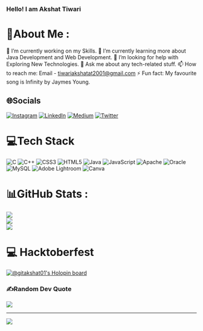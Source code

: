 ### Hello! I am Akshat Tiwari
# 💫About Me :
🔭 I’m currently working on my Skills.
🌱 I’m currently learning more about Java Development and Web Development.
🤔 I’m looking for help with Exploring New Technologies.
💬 Ask me about any tech-related stuff.
📫 How to reach me: Email - tiwariakshatat2001@gmail.com
⚡ Fun fact: My favourite song is Infinity by Jaymes Young.

## 🌐Socials
[![Instagram](https://img.shields.io/badge/Instagram-%23E4405F.svg?logo=Instagram&logoColor=white)](https://instagram.com/akshat.tiwari.7) [![LinkedIn](https://img.shields.io/badge/LinkedIn-%230077B5.svg?logo=linkedin&logoColor=white)](https://linkedin.com/in/www.linkedin.com/in/akshat-tiwari-18a5a2192) [![Medium](https://img.shields.io/badge/Medium-12100E?logo=medium&logoColor=white)](https://medium.com/@akshattiwari0901) [![Twitter](https://img.shields.io/badge/Twitter-%231DA1F2.svg?logo=Twitter&logoColor=white)](https://twitter.com/AkshatT42615638) 

# 💻Tech Stack
![C](https://img.shields.io/badge/c-%2300599C.svg?style=for-the-badge&logo=c&logoColor=white) ![C++](https://img.shields.io/badge/c++-%2300599C.svg?style=for-the-badge&logo=c%2B%2B&logoColor=white) ![CSS3](https://img.shields.io/badge/css3-%231572B6.svg?style=for-the-badge&logo=css3&logoColor=white) ![HTML5](https://img.shields.io/badge/html5-%23E34F26.svg?style=for-the-badge&logo=html5&logoColor=white) ![Java](https://img.shields.io/badge/java-%23ED8B00.svg?style=for-the-badge&logo=java&logoColor=white) ![JavaScript](https://img.shields.io/badge/javascript-%23323330.svg?style=for-the-badge&logo=javascript&logoColor=%23F7DF1E) ![Apache](https://img.shields.io/badge/apache-%23D42029.svg?style=for-the-badge&logo=apache&logoColor=white) ![Oracle](https://img.shields.io/badge/Oracle-F80000?style=for-the-badge&logo=oracle&logoColor=white) ![MySQL](https://img.shields.io/badge/mysql-%2300f.svg?style=for-the-badge&logo=mysql&logoColor=white) ![Adobe Lightroom](https://img.shields.io/badge/Adobe%20Lightroom-31A8FF.svg?style=for-the-badge&logo=Adobe%20Lightroom&logoColor=white) ![Canva](https://img.shields.io/badge/Canva-%2300C4CC.svg?style=for-the-badge&logo=Canva&logoColor=white)
# 📊GitHub Stats :
![](https://github-readme-stats.vercel.app/api?username=Git-Akshat01&theme=radical&hide_border=true&include_all_commits=false&count_private=false)<br/>
![](https://github-readme-streak-stats.herokuapp.com/?user=Git-Akshat01&theme=radical&hide_border=true)<br/>
![](https://github-readme-stats.vercel.app/api/top-langs/?username=Git-Akshat01&theme=radical&hide_border=true&include_all_commits=false&count_private=false&layout=compact)

# 💻 Hacktoberfest
[![@gitakshat01's Holopin board](https://holopin.me/gitakshat01)](https://holopin.io/@gitakshat01)

### ✍️Random Dev Quote
![](https://quotes-github-readme.vercel.app/api?type=horizontal&theme=radical)

---
[![](https://visitcount.itsvg.in/api?id=Git-Akshat01&icon=0&color=0)](https://visitcount.itsvg.in)
